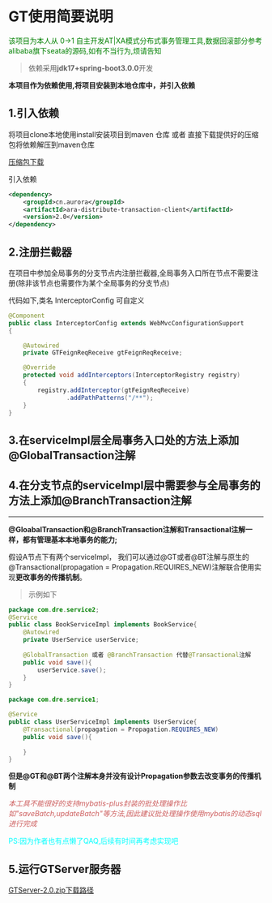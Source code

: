 # GT使用简要说明

<p style="color:green">该项目为本人从 0->1 自主开发AT|XA模式分布式事务管理工具,数据回滚部分参考alibaba旗下seata的源码,如有不当行为,烦请告知</p>

>依赖采用**jdk17+spring-boot3.0.0**开发

**本项目作为依赖使用,将项目安装到本地仓库中，并引入依赖**

## 1.引入依赖

将项目clone本地使用install安装项目到maven 仓库 或者 直接下载提供好的压缩包将依赖解压到maven仓库

[压缩包下载](https://github.com/L-P-F/GlobalTransaction/releases/tag/dependency)

引入依赖
```xml
<dependency>
    <groupId>cn.aurora</groupId>
    <artifactId>ara-distribute-transaction-client</artifactId>
    <version>2.0</version>
</dependency>
```

## 2.注册拦截器

在项目中参加全局事务的分支节点内注册拦截器,全局事务入口所在节点不需要注册(除非该节点也需要作为某个全局事务的分支节点)

代码如下,类名 InterceptorConfig 可自定义
```java
@Component
public class InterceptorConfig extends WebMvcConfigurationSupport
{

    @Autowired
    private GTFeignReqReceive gtFeignReqReceive;

    @Override
    protected void addInterceptors(InterceptorRegistry registry)
    {
        registry.addInterceptor(gtFeignReqReceive)
                .addPathPatterns("/**");
    }
}
```

## 3.在serviceImpl层全局事务入口处的方法上添加@GlobalTransaction注解

## 4.在分支节点的serviceImpl层中需要参与全局事务的方法上添加@BranchTransaction注解

------

**@GloabalTransaction和@BranchTransaction注解和Transactional注解一样，都有管理基本本地事务的能力;**

假设A节点下有两个serviceImpl，
我们可以通过@GT或者@BT注解与原生的@Transactional(propagation = Propagation.REQUIRES_NEW)注解联合使用实现**更改事务的传播机制**。

>示例如下

```java
package com.dre.service2;
@Service
public class BookServiceImpl implements BookService{
    @Autowired
    private UserService userService;
    
    @GlobalTransaction 或者 @BranchTransaction 代替@Transactional注解
    public void save(){
    	userService.save();   
    }
}
```

```java
package com.dre.service1;

@Service
public class UserServiceImpl implements UserService{
    @Transactional(propagation = Propagation.REQUIRES_NEW)
    public void save(){
    
    }
}
```

**但是@GT和@BT两个注解本身并没有设计Propagation参数去改变事务的传播机制**

<p style="font-style: italic; color:indianred">本工具不能很好的支持mybatis-plus封装的批处理操作比如"saveBatch,updateBatch"等方法,因此建议批处理操作使用mybatis的动态sql进行完成
<p style="color:cyan">PS:因为作者也有点懒了QAQ,后续有时间再考虑实现吧</p>

## 5.运行GTServer服务器

[GTServer-2.0.zip下载路径](https://github.com/L-P-F/GlobalTransaction-Server/releases/tag/GTServer)

